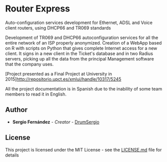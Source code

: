 # Router Express

Auto-configuration services development for Ethernet, ADSL and Voice client routers, using DHCP66 and TR069 standards

Development of TR069 and DHCP66 autoconfiguration services for all the entire network of an ISP properly anonymized. Creation of a WebApp based on R with scripts on Python that gives complete Internet access for a new client. It signs in a new client in the Ticket's database and in two Radius servers, picking up all the data from the principal Management software that the company uses.

[Project presented as a Final Project at University in 2015]http://repositorio.upct.es/xmlui/handle/10317/5245

All the project documentation is in Spanish due to the inability of some team members to read it in English.

## Author

* **Sergio Fernández** - *Creator* - [DrumSergio](https://github.com/DrumSergio)

## License

This project is licensed under the MIT License - see the [LICENSE.md](LICENSE.md) file for details

